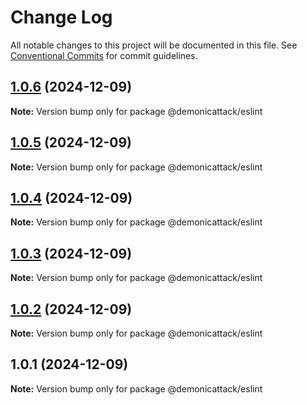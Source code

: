 # Change Log

All notable changes to this project will be documented in this file.
See [Conventional Commits](https://conventionalcommits.org) for commit guidelines.

## [1.0.6](https://github.com/demonicattack/test/compare/@demonicattack/eslint@1.0.5...@demonicattack/eslint@1.0.6) (2024-12-09)

**Note:** Version bump only for package @demonicattack/eslint





## [1.0.5](https://github.com/demonicattack/test/compare/@demonicattack/eslint@1.0.4...@demonicattack/eslint@1.0.5) (2024-12-09)

**Note:** Version bump only for package @demonicattack/eslint





## [1.0.4](https://github.com/demonicattack/test/compare/@demonicattack/eslint@1.0.3...@demonicattack/eslint@1.0.4) (2024-12-09)

**Note:** Version bump only for package @demonicattack/eslint





## [1.0.3](https://github.com/demonicattack/test/compare/@demonicattack/eslint@1.0.2...@demonicattack/eslint@1.0.3) (2024-12-09)

**Note:** Version bump only for package @demonicattack/eslint





## [1.0.2](https://github.com/demonicattack/test/compare/@demonicattack/eslint@1.0.1...@demonicattack/eslint@1.0.2) (2024-12-09)

**Note:** Version bump only for package @demonicattack/eslint





## 1.0.1 (2024-12-09)

**Note:** Version bump only for package @demonicattack/eslint
